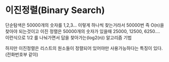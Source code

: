 # 이진정렬(Binary Search)

단순탐색은 50000개의 숫자를 1,2,3... 이렇게 하나씩 찾는거라서 50000번 즉 O(n)을 찾아야 되는것이고
이진 정렬은 50000개의 숫자가 있을때 25000, 12500, 6250.... 이런식으로 1/2 를 나눠가면서 답을 찾아가는(log2(n)) 알고리즘 기법

하지만 이진정렬은 리스트의 원소들이 정렬되어 있어야만 사용가능하다는 특징이 있다.(전화번호부 같이)
